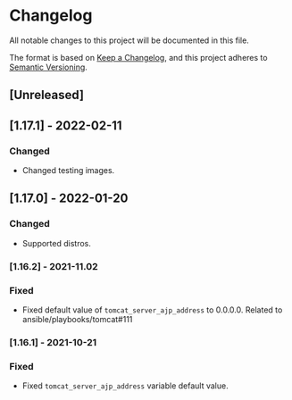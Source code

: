# Changelog
All notable changes to this project will be documented in this file.

The format is based on [Keep a Changelog](https://keepachangelog.com/en/1.0.0/),
and this project adheres to [Semantic Versioning](https://semver.org/spec/v2.0.0.html).

## [Unreleased]

## [1.17.1] - 2022-02-11
### Changed
- Changed testing images.

## [1.17.0] - 2022-01-20
### Changed
- Supported distros.

### [1.16.2] - 2021-11.02
### Fixed
- Fixed default value of `tomcat_server_ajp_address` to 0.0.0.0. Related to ansible/playbooks/tomcat#111

### [1.16.1] - 2021-10-21
### Fixed
- Fixed `tomcat_server_ajp_address` variable default value.
